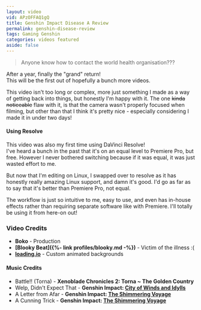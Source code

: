 ```yaml
---
layout: video
vid: APzOFFAQ1gQ 
title: Genshin Impact Disease A Review
permalink: genshin-disease-review
tags: Gaming Genshin
categories: videos featured
aside: false
---
```


> Anyone know how to contact the world health organisation???

<!--more-->

After a year, finally the "grand" return!  
This will be the first out of hopefully a bunch more videos.

This video isn't too long or complex, more just something I made as a way of getting back into things, but honestly I'm happy with it. The one ~~kinda noticeable~~ flaw with it, is that the camera wasn't properly focused when filming, but other than that I think it's pretty nice - especially considering I made it in under two days!

#### Using Resolve

This video was also my first time using DaVinci Resolve!  
I've heard a bunch in the past that it's on an equal level to Premiere Pro, but free.
However I never bothered switching because if it was equal, it was just wasted effort to me.

But now that I'm editing on Linux, I swapped over to resolve as it has honestly really amazing Linux support, and damn it's good. I'd go as far as to say that it's better than Premiere Pro, not equal.

The workflow is just so intuitive to me, easy to use, and even has in-house effects rather than requiring separate software like with Premiere. I'll totally be using it from here-on out!

### Video Credits
- **Boko** - Production
- **[Blooky Beat]({%- link profiles/blooky.md -%})** - Victim of the illness :(
- **[loading.io](https://loading.io)** - Custom animated backgrounds

#### Music Credits
- Battle!! (Torna) - **Xenoblade Chronicles 2: Torna ~ The Golden Country**
- Welp, Didn't Expect That - **Genshin Impact: [City of Winds and Idylls](https://www.youtube.com/playlist?list=PLqWr7dyJNgLL3ylo0tC_ZpuPqyWoumJQ9)**
- A Letter from Afar - **Genshin Impact: [The Shimmering Voyage](https://www.youtube.com/playlist?list=PLqWr7dyJNgLKjMUfZ7mnuPFLxX813sm8K)**
- A Cunning Trick - **Genshin Impact: [The Shimmering Voyage](https://www.youtube.com/playlist?list=PLqWr7dyJNgLKjMUfZ7mnuPFLxX813sm8K)**
